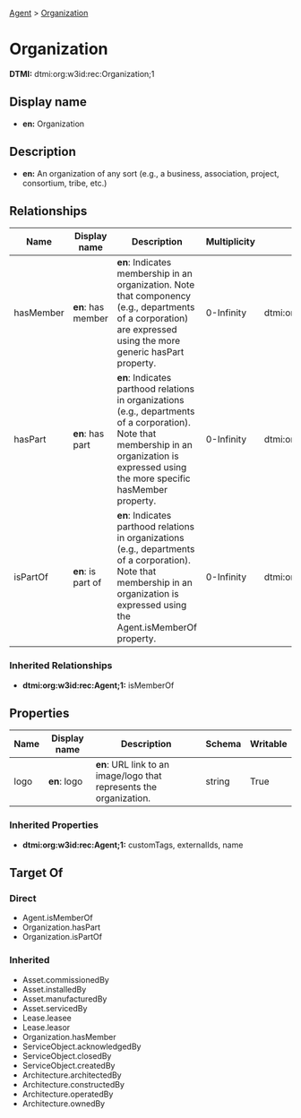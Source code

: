 [Agent](../Agent.md) > [Organization](.)
# Organization
**DTMI:** dtmi:org:w3id:rec:Organization;1
## Display name
- **en:** Organization
## Description
- **en:** An organization of any sort (e.g., a business, association, project, consortium, tribe, etc.)
## Relationships
|Name|Display name|Description|Multiplicity|Target|Properties|Writable|
|-|-|-|-|-|-|-|
|hasMember|**en**: has member|**en**: Indicates membership in an organization. Note that componency (e.g., departments of a corporation) are expressed using the more generic hasPart property.|0-Infinity|dtmi:org:w3id:rec:Agent;1||True|
|hasPart|**en**: has part|**en**: Indicates parthood relations in organizations (e.g., departments of a corporation). Note that membership in an organization is expressed using the more specific hasMember property.|0-Infinity|dtmi:org:w3id:rec:Organization;1||True|
|isPartOf|**en**: is part of|**en**: Indicates parthood relations in organizations (e.g., departments of a corporation). Note that membership in an organization is expressed using the Agent.isMemberOf property.|0-Infinity|dtmi:org:w3id:rec:Organization;1||True|
### Inherited Relationships
* **dtmi:org:w3id:rec:Agent;1:** isMemberOf
## Properties
|Name|Display name|Description|Schema|Writable|
|-|-|-|-|-|
|logo|**en**: logo|**en**: URL link to an image/logo that represents the organization.|string|True|
### Inherited Properties
* **dtmi:org:w3id:rec:Agent;1:** customTags, externalIds, name
## Target Of
### Direct
* Agent.isMemberOf
* Organization.hasPart
* Organization.isPartOf
### Inherited
* Asset.commissionedBy
* Asset.installedBy
* Asset.manufacturedBy
* Asset.servicedBy
* Lease.leasee
* Lease.leasor
* Organization.hasMember
* ServiceObject.acknowledgedBy
* ServiceObject.closedBy
* ServiceObject.createdBy
* Architecture.architectedBy
* Architecture.constructedBy
* Architecture.operatedBy
* Architecture.ownedBy
